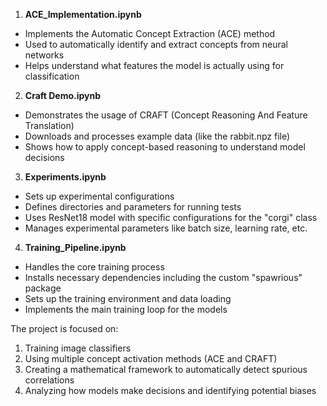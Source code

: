 1. **ACE_Implementation.ipynb**
- Implements the Automatic Concept Extraction (ACE) method
- Used to automatically identify and extract concepts from neural networks
- Helps understand what features the model is actually using for classification

2. **Craft Demo.ipynb**
- Demonstrates the usage of CRAFT (Concept Reasoning And Feature Translation)
- Downloads and processes example data (like the rabbit.npz file)
- Shows how to apply concept-based reasoning to understand model decisions

3. **Experiments.ipynb**
- Sets up experimental configurations
- Defines directories and parameters for running tests
- Uses ResNet18 model with specific configurations for the "corgi" class
- Manages experimental parameters like batch size, learning rate, etc.

4. **Training_Pipeline.ipynb**
- Handles the core training process
- Installs necessary dependencies including the custom "spawrious" package
- Sets up the training environment and data loading
- Implements the main training loop for the models

The project is focused on:
1. Training image classifiers
2. Using multiple concept activation methods (ACE and CRAFT)
3. Creating a mathematical framework to automatically detect spurious correlations
4. Analyzing how models make decisions and identifying potential biases